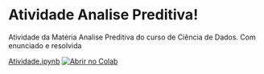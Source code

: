 # Atividade Analise Preditiva!
Atividade da Matéria Analise Preditiva do curso de Ciência de Dados. Com enunciado e resolvida

[Atividade.ipynb](/Atividade.ipynb) [![Abrir no Colab](https://colab.research.google.com/assets/colab-badge.svg)](https://colab.research.google.com/github/samuel-charadias/Teorema-de-Bayes/blob/main/Atividade.ipynb)
